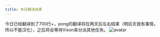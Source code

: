 ```yaml
---
title: 本日翻译成果
---
```

今日已经翻译到了700行+，pong的翻译将在两天后左右结束（明后天我有事情，所以不能汉化），之后将会等待Vison来分派其他任务。
![avatar](http://image0.cdn.mtrstatic.tk/MAS.png)